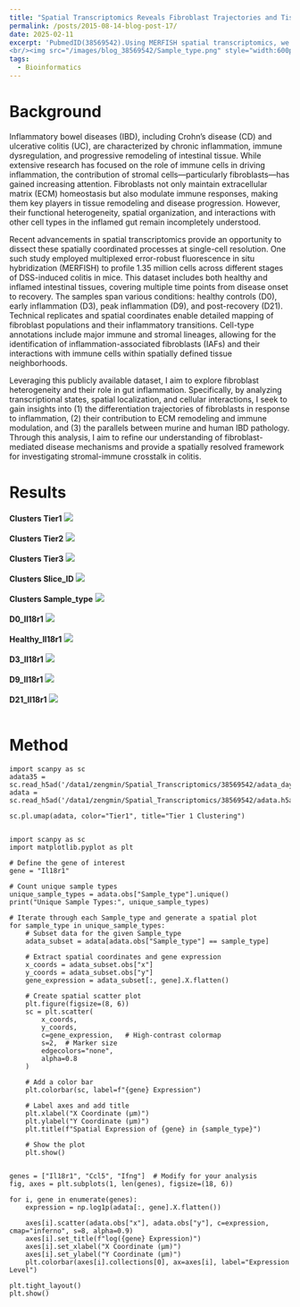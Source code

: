 ```yaml
---
title: "Spatial Transcriptomics Reveals Fibroblast Trajectories and Tissue Remodeling in Colitis"
permalink: /posts/2015-08-14-blog-post-17/
date: 2025-02-11
excerpt: 'PubmedID(38569542).Using MERFISH spatial transcriptomics, we uncover the cellular and spatial remodeling in colitis, revealing fibroblast heterogeneity and dynamic tissue interactions. 
<br/><img src="/images/blog_38569542/Sample_type.png" style="width:600px; height:250px;">'
tags:
  - Bioinformatics
---
```


Background
======
Inflammatory bowel diseases (IBD), including Crohn’s disease (CD) and ulcerative colitis (UC), are characterized by chronic inflammation, immune dysregulation, and progressive remodeling of intestinal tissue. While extensive research has focused on the role of immune cells in driving inflammation, the contribution of stromal cells—particularly fibroblasts—has gained increasing attention. Fibroblasts not only maintain extracellular matrix (ECM) homeostasis but also modulate immune responses, making them key players in tissue remodeling and disease progression. However, their functional heterogeneity, spatial organization, and interactions with other cell types in the inflamed gut remain incompletely understood.

Recent advancements in spatial transcriptomics provide an opportunity to dissect these spatially coordinated processes at single-cell resolution. One such study employed multiplexed error-robust fluorescence in situ hybridization (MERFISH) to profile 1.35 million cells across different stages of DSS-induced colitis in mice. This dataset includes both healthy and inflamed intestinal tissues, covering multiple time points from disease onset to recovery. The samples span various conditions: healthy controls (D0), early inflammation (D3), peak inflammation (D9), and post-recovery (D21). Technical replicates and spatial coordinates enable detailed mapping of fibroblast populations and their inflammatory transitions. Cell-type annotations include major immune and stromal lineages, allowing for the identification of inflammation-associated fibroblasts (IAFs) and their interactions with immune cells within spatially defined tissue neighborhoods.

Leveraging this publicly available dataset, I aim to explore fibroblast heterogeneity and their role in gut inflammation. Specifically, by analyzing transcriptional states, spatial localization, and cellular interactions, I seek to gain insights into (1) the differentiation trajectories of fibroblasts in response to inflammation, (2) their contribution to ECM remodeling and immune modulation, and (3) the parallels between murine and human IBD pathology. Through this analysis, I aim to refine our understanding of fibroblast-mediated disease mechanisms and provide a spatially resolved framework for investigating stromal-immune crosstalk in colitis.


Results
======
**Clusters Tier1** <img src="/images/blog_38569542/Tier1.png"><br/><br/>
**Clusters Tier2** <img src="/images/blog_38569542/Tier2.png"><br/><br/>
**Clusters Tier3** <img src="/images/blog_38569542/Tier3.png"><br/><br/>
**Clusters Slice_ID** <img src="/images/blog_38569542/Slice_ID.png"><br/><br/>
**Clusters Sample_type** <img src="/images/blog_38569542/Sample_type.png"><br/><br/>
**D0_Il18r1** <img src="/images/blog_38569542/D0_Il18r1.png"><br/><br/>
**Healthy_Il18r1** <img src="/images/blog_38569542/Healthy_Il18r1.png"><br/><br/>
**D3_Il18r1** <img src="/images/blog_38569542/D3_Il18r1.png"><br/><br/>
**D9_Il18r1** <img src="/images/blog_38569542/D9_Il18r1.png"><br/><br/>
**D21_Il18r1** <img src="/images/blog_38569542/D21_Il18r1.png"><br/><br/>


Method
======
```Linux
import scanpy as sc
adata35 = sc.read_h5ad('/data1/zengmin/Spatial_Transcriptomics/38569542/adata_day35.h5ad')
adata = sc.read_h5ad('/data1/zengmin/Spatial_Transcriptomics/38569542/adata.h5ad')

sc.pl.umap(adata, color="Tier1", title="Tier 1 Clustering")


import scanpy as sc
import matplotlib.pyplot as plt

# Define the gene of interest
gene = "Il18r1"

# Count unique sample types
unique_sample_types = adata.obs["Sample_type"].unique()
print("Unique Sample Types:", unique_sample_types)

# Iterate through each Sample_type and generate a spatial plot
for sample_type in unique_sample_types:
    # Subset data for the given Sample_type
    adata_subset = adata[adata.obs["Sample_type"] == sample_type]
    
    # Extract spatial coordinates and gene expression
    x_coords = adata_subset.obs["x"]
    y_coords = adata_subset.obs["y"]
    gene_expression = adata_subset[:, gene].X.flatten()
    
    # Create spatial scatter plot
    plt.figure(figsize=(8, 6))
    sc = plt.scatter(
        x_coords, 
        y_coords, 
        c=gene_expression,   # High-contrast colormap
        s=2,  # Marker size
        edgecolors="none",
        alpha=0.8
    )
    
    # Add a color bar
    plt.colorbar(sc, label=f"{gene} Expression")
    
    # Label axes and add title
    plt.xlabel("X Coordinate (µm)")
    plt.ylabel("Y Coordinate (µm)")
    plt.title(f"Spatial Expression of {gene} in {sample_type}")

    # Show the plot
    plt.show()


genes = ["Il18r1", "Ccl5", "Ifng"]  # Modify for your analysis
fig, axes = plt.subplots(1, len(genes), figsize=(18, 6))

for i, gene in enumerate(genes):
    expression = np.log1p(adata[:, gene].X.flatten())
    
    axes[i].scatter(adata.obs["x"], adata.obs["y"], c=expression, cmap="inferno", s=8, alpha=0.9)
    axes[i].set_title(f"log({gene} Expression)")
    axes[i].set_xlabel("X Coordinate (µm)")
    axes[i].set_ylabel("Y Coordinate (µm)")
    plt.colorbar(axes[i].collections[0], ax=axes[i], label="Expression Level")

plt.tight_layout()
plt.show()



```